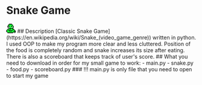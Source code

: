 # Snake Game
<img src ='cute_snake.png' width='25'>
## Description
[Classic Snake Game](https://en.wikipedia.org/wiki/Snake_(video_game_genre)) written in python. I used OOP to make my program more clear and less cluttered. Position of the food is completely random and snake increases its size after eating. There is also a scoreboard that keeps track of user's score.
## What you need to download in order for my small game to work:
- main.py
- snake.py
- food.py
- scoreboard.py
### !!! main.py is only file that you need to open to start my game
